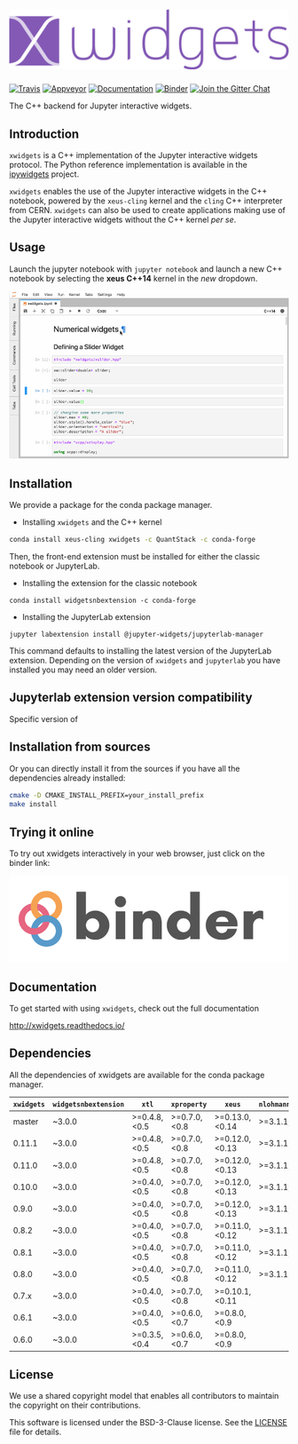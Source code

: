 # ![xwidgets](docs/source/xwidgets.svg)

[![Travis](https://travis-ci.org/QuantStack/xwidgets.svg?branch=master)](https://travis-ci.org/QuantStack/xwidgets)
[![Appveyor](https://ci.appveyor.com/api/projects/status/ebu4prxukyqpt1mm?svg=true)](https://ci.appveyor.com/project/QuantStack/xwidgets)
[![Documentation](http://readthedocs.org/projects/xwidgets/badge/?version=latest)](https://xwidgets.readthedocs.io/en/latest/?badge=latest)
[![Binder](https://img.shields.io/badge/launch-binder-brightgreen.svg)](https://mybinder.org/v2/gh/QuantStack/xwidgets/0.11.1?filepath=notebooks/xwidgets.ipynb)
[![Join the Gitter Chat](https://badges.gitter.im/Join%20Chat.svg)](https://gitter.im/QuantStack/Lobby?utm_source=badge&utm_medium=badge&utm_campaign=pr-badge&utm_content=badge)

The C++ backend for Jupyter interactive widgets.

## Introduction

`xwidgets` is a C++ implementation of the Jupyter interactive widgets protocol.
The Python reference implementation is available in the
[ipywidgets](https://github.com/jupyter-widgets/ipywidgets) project.

`xwidgets` enables the use of the Jupyter interactive widgets in the C++
notebook, powered by the `xeus-cling` kernel and the `cling` C++ interpreter
from CERN. `xwidgets` can also be used to create applications making use of the
Jupyter interactive widgets without the C++ kernel *per se*.

## Usage

Launch the jupyter notebook with `jupyter notebook` and launch a new C++
notebook by selecting the **xeus C++14** kernel in the *new* dropdown.

![Widgets](widgets.gif)

## Installation

We provide a package for the conda package manager.

- Installing `xwidgets` and the C++ kernel

```bash
conda install xeus-cling xwidgets -c QuantStack -c conda-forge
```

Then, the front-end extension must be installed for either the classic notebook
or JupyterLab.

- Installing the extension for the classic notebook

```
conda install widgetsnbextension -c conda-forge
```

- Installing the JupyterLab extension

```
jupyter labextension install @jupyter-widgets/jupyterlab-manager
```

This command defaults to installing the latest version of the JupyterLab
extension. Depending on the version of `xwidgets` and `jupyterlab` you have
installed you may need an older version.

## Jupyterlab extension version compatibility

Specific version of

## Installation from sources

Or you can directly install it from the sources if you have all the
dependencies already installed:

```bash
cmake -D CMAKE_INSTALL_PREFIX=your_install_prefix
make install
```

## Trying it online

To try out xwidgets interactively in your web browser, just click on the binder
link:

[![Binder](binder-logo.svg)](https://mybinder.org/v2/gh/QuantStack/xwidgets/0.11.1?filepath=notebooks/xwidgets.ipynb)

## Documentation

To get started with using `xwidgets`, check out the full documentation

http://xwidgets.readthedocs.io/

## Dependencies

All the dependencies of xwidgets are available for the conda package manager.

| `xwidgets` | `widgetsnbextension`  |     `xtl`      | `xproperty`   | `xeus`          | `nlohmann_json` |
|------------|-----------------------|----------------|---------------|-----------------|-----------------|
|  master    |      ~3.0.0           |  >=0.4.8,<0.5  | >=0.7.0,<0.8  | >=0.13.0,<0.14  | >=3.1.1,<4.0    |
|  0.11.1    |      ~3.0.0           |  >=0.4.8,<0.5  | >=0.7.0,<0.8  | >=0.12.0,<0.13  | >=3.1.1,<4.0    |
|  0.11.0    |      ~3.0.0           |  >=0.4.8,<0.5  | >=0.7.0,<0.8  | >=0.12.0,<0.13  | >=3.1.1,<4.0    |
|  0.10.0    |      ~3.0.0           |  >=0.4.0,<0.5  | >=0.7.0,<0.8  | >=0.12.0,<0.13  | >=3.1.1,<4.0    |
|  0.9.0     |      ~3.0.0           |  >=0.4.0,<0.5  | >=0.7.0,<0.8  | >=0.12.0,<0.13  | >=3.1.1,<4.0    |
|  0.8.2     |      ~3.0.0           |  >=0.4.0,<0.5  | >=0.7.0,<0.8  | >=0.11.0,<0.12  | >=3.1.1,<4.0    |
|  0.8.1     |      ~3.0.0           |  >=0.4.0,<0.5  | >=0.7.0,<0.8  | >=0.11.0,<0.12  | >=3.1.1,<4.0    |
|  0.8.0     |      ~3.0.0           |  >=0.4.0,<0.5  | >=0.7.0,<0.8  | >=0.11.0,<0.12  | >=3.1.1,<4.0    |
|  0.7.x     |      ~3.0.0           |  >=0.4.0,<0.5  | >=0.7.0,<0.8  | >=0.10.1,<0.11  |                 |
|  0.6.1     |      ~3.0.0           |  >=0.4.0,<0.5  | >=0.6.0,<0.7  | >=0.8.0,<0.9    |                 |
|  0.6.0     |      ~3.0.0           |  >=0.3.5,<0.4  | >=0.6.0,<0.7  | >=0.8.0,<0.9    |                 |

## License

We use a shared copyright model that enables all contributors to maintain the
copyright on their contributions.

This software is licensed under the BSD-3-Clause license.
See the [LICENSE](LICENSE) file for details.
